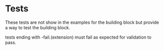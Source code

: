 # Tests 

These tests are not show in the examples for the building block but provide a way to test the building block.

tests ending with -fail.(extension) must fail as expected for validation to pass.